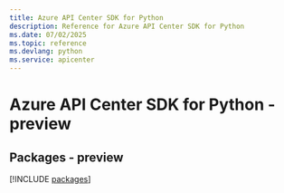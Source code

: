 ```yaml
---
title: Azure API Center SDK for Python
description: Reference for Azure API Center SDK for Python
ms.date: 07/02/2025
ms.topic: reference
ms.devlang: python
ms.service: apicenter
---
```

# Azure API Center SDK for Python - preview
## Packages - preview
[!INCLUDE [packages](api-center-index.md)]